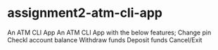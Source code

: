 # assignment2-atm-cli-app
An ATM CLI App 
An ATM CLI App with the below features;
Change pin
Checkl account balance
Withdraw funds
Deposit funds
Cancel/Exit
